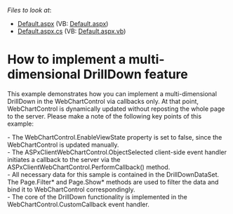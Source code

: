 <!-- default file list -->
*Files to look at*:

* [Default.aspx](./CS/WebSite/Default.aspx) (VB: [Default.aspx](./VB/WebSite/Default.aspx))
* [Default.aspx.cs](./CS/WebSite/Default.aspx.cs) (VB: [Default.aspx.vb](./VB/WebSite/Default.aspx.vb))
<!-- default file list end -->
# How to implement a multi-dimensional DrillDown feature


<p>This example demonstrates how you can implement a multi-dimensional DrillDown in the WebChartControl via callbacks only. At that point, WebChartControl  is dynamically updated without reposting the whole page to the server. Please make a note of the following key points of this example:</p><p>- The WebChartControl.EnableViewState property is set to false, since the WebChartControl is updated manually.<br />
- The ASPxClientWebChartControl.ObjectSelected client-side event handler initiates a callback to the server via the ASPxClientWebChartControl.PerformCallback() method.<br />
- All necessary data for this sample is contained in the DrillDownDataSet. The Page.Filter* and Page.Show* methods are used to filter the data and bind it to WebChartControl  correspondingly.<br />
- The core of the DrillDown functionality is implemented in the WebChartControl.CustomCallback event handler.</p>

<br/>


